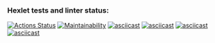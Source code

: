### Hexlet tests and linter status:
[![Actions Status](https://github.com/lexx6/frontend-project-44/actions/workflows/hexlet-check.yml/badge.svg)](https://github.com/lexx6/frontend-project-44/actions)
[![Maintainability](https://api.codeclimate.com/v1/badges/6b43786b54e81dba6cf8/maintainability)](https://codeclimate.com/github/lexx6/frontend-project-44/maintainability)
[![asciicast](https://asciinema.org/a/hnJGMD6Z6WYAEuTLjDVz27k7v.svg)](https://asciinema.org/a/hnJGMD6Z6WYAEuTLjDVz27k7v)
[![asciicast](https://asciinema.org/a/Sk0Udevrk66XCx9pG29lu665m.svg)](https://asciinema.org/a/Sk0Udevrk66XCx9pG29lu665m)
[![asciicast](https://asciinema.org/a/2SNHX0ZLAtLAYbZUVP6VVdwvw.svg)](https://asciinema.org/a/2SNHX0ZLAtLAYbZUVP6VVdwvw)
[![asciicast](https://asciinema.org/a/tE2cDuiLEdvI6RDF4Z0ecifgk.svg)](https://asciinema.org/a/tE2cDuiLEdvI6RDF4Z0ecifgk)